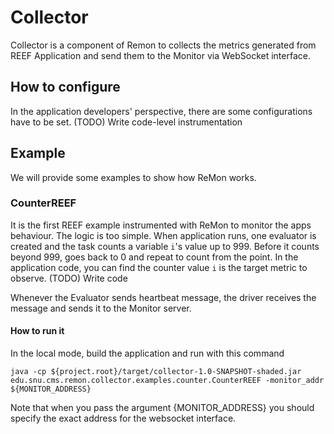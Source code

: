 # Collector
Collector is a component of Remon to collects the metrics generated from REEF Application and send them to the Monitor via WebSocket interface.

## How to configure
In the application developers' perspective, there are some configurations have to be set.
(TODO) Write code-level instrumentation

## Example
We will provide some examples to show how ReMon works.

### CounterREEF
It is the first REEF example instrumented with ReMon to monitor the apps behaviour. The logic is too simple. When application runs, one evaluator is created
and the task counts a variable `i`'s value up to 999. Before it counts beyond 999, goes back to 0 and repeat to count from the point.
In the application code, you can find the counter value `i` is the target metric to observe.
(TODO) Write code

Whenever the Evaluator sends heartbeat message, the driver receives the message and sends it to the Monitor server.

#### How to run it
In the local mode, build the application and run with this command
```
java -cp ${project.root}/target/collector-1.0-SNAPSHOT-shaded.jar edu.snu.cms.remon.collector.examples.counter.CounterREEF -monitor_addr ${MONITOR_ADDRESS}
```
Note that when you pass the argument {MONITOR_ADDRESS} you should specify the exact address for the websocket interface.
